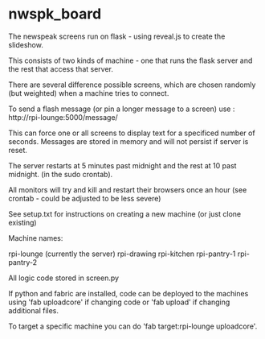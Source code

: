 # nwspk_board

The newspeak screens run on flask - using reveal.js to create the slideshow. 

This consists of two kinds of machine - one that runs the flask server and the rest that access that server. 

There are several difference possible screens, which are chosen randomly (but weighted) when a machine tries to connect. 

To send a flash message (or pin a longer message to a screen) use : http://rpi-lounge:5000/message/

This can force one or all screens to display text for a specificed number of seconds.  Messages are stored in memory and will not persist if server is reset.

The server restarts at 5 minutes past midnight and the rest at 10 past midnight. (in the sudo crontab).

All monitors will try and kill and restart their browsers once an hour (see crontab - could be adjusted to be less severe)

See setup.txt for instructions on creating a new machine (or just clone existing)

Machine names:

rpi-lounge (currently the server)
rpi-drawing
rpi-kitchen
rpi-pantry-1
rpi-pantry-2

All logic code stored in screen.py

If python and fabric are installed, code can be deployed to the machines using 'fab uploadcore' if changing code or 'fab upload' if changing additional files. 

To target a specific machine you can do 'fab target:rpi-lounge uploadcore'.